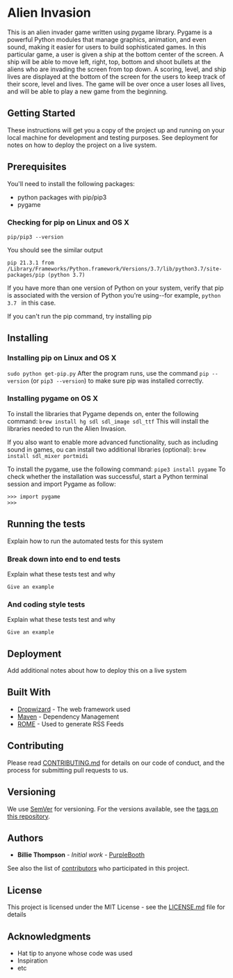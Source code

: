 # Alien Invasion

This is an alien invader game written using pygame library. Pygame is a powerful Python modules that manage graphics, animation, and even sound, making it easier for users to build sophisticated games. In this particular game, a user is given a ship at the bottom center of the screen. A ship will be able to move left, right, top, bottom and shoot bullets at the aliens who are invading the screen from top down. A scoring, level, and ship lives are displayed at the bottom of the screen for the users to keep track of their score, level and lives. The game will be over once a user loses all lives, and will be able to play a new game from the beginning.

## Getting Started

These instructions will get you a copy of the project up and running on your local machine for development and testing purposes. See deployment for notes on how to deploy the project on a live system.

## Prerequisites

You'll need to install the following packages:
* python packages with pip/pip3
* pygame

### Checking for pip on Linux and OS X
```
pip/pip3 --version
```
You should see the similar output 
```
pip 21.3.1 from /Library/Frameworks/Python.framework/Versions/3.7/lib/python3.7/site-packages/pip (python 3.7)
```
If you have more than one version of Python on your system, verify that pip is associated with the version of Python you're using--for example, ```python 3.7 ``` in this case.

If you can't run the pip command, try installing pip


## Installing

### Installing pip on Linux and OS X
```sudo python get-pip.py```
After the program runs, use the command ```pip --version``` (or ```pip3 --version```) to make sure pip was installed correctly.

### Installing pygame on OS X
To install the libraries that Pygame depends on, enter the following command:
```brew install hg sdl sdl_image sdl_ttf```
This will install the libraries needed to run the Alien Invasion. 

If you also want to enable more advanced functionality, such as including sound in games, ou can install two additional libraries (optional):
```brew install sdl_mixer portmidi```

To install the pygame, use the following command:
```pipe3 install pygame```
To check whether the installation was successful, start a Python terminal session and import Pygame as follow:
```python3
>>> import pygame
>>>
```

## Running the tests

Explain how to run the automated tests for this system

### Break down into end to end tests

Explain what these tests test and why

```
Give an example
```

### And coding style tests

Explain what these tests test and why

```
Give an example
```

## Deployment

Add additional notes about how to deploy this on a live system

## Built With

* [Dropwizard](http://www.dropwizard.io/1.0.2/docs/) - The web framework used
* [Maven](https://maven.apache.org/) - Dependency Management
* [ROME](https://rometools.github.io/rome/) - Used to generate RSS Feeds

## Contributing

Please read [CONTRIBUTING.md](https://gist.github.com/PurpleBooth/b24679402957c63ec426) for details on our code of conduct, and the process for submitting pull requests to us.

## Versioning

We use [SemVer](http://semver.org/) for versioning. For the versions available, see the [tags on this repository](https://github.com/your/project/tags). 

## Authors

* **Billie Thompson** - *Initial work* - [PurpleBooth](https://github.com/PurpleBooth)

See also the list of [contributors](https://github.com/your/project/contributors) who participated in this project.

## License

This project is licensed under the MIT License - see the [LICENSE.md](LICENSE.md) file for details

## Acknowledgments

* Hat tip to anyone whose code was used
* Inspiration
* etc

